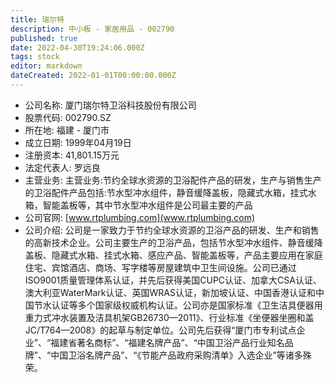```yaml
---
title: 瑞尔特
description: 中小板 - 家居用品 - 002790
published: true
date: 2022-04-30T19:24:06.000Z
tags: stock
editor: markdown
dateCreated: 2022-01-01T00:00:00.000Z
---
```


- 公司名称: 厦门瑞尔特卫浴科技股份有限公司
- 股票代码: 002790.SZ
- 所在地: 福建 - 厦门市
- 成立日期: 1999年04月19日
- 注册资本: 41,801.15万元
- 法定代表人: 罗远良
- 主营业务: 主营业务:节约全球水资源的卫浴配件产品的研发，生产与销售生产的卫浴配件产品包括:节水型冲水组件，静音缓降盖板，隐藏式水箱，挂式水箱，智能盖板等，其中节水型冲水组件是公司最主要的产品
- 公司官网: [www.rtplumbing.com](www.rtplumbing.com)
- 公司介绍: 公司是一家致力于节约全球水资源的卫浴产品的研发、生产和销售的高新技术企业。公司主要生产的卫浴产品，包括节水型冲水组件、静音缓降盖板、隐藏式水箱、挂式水箱、感应产品、智能盖板等，产品主要应用在家庭住宅、宾馆酒店、商场、写字楼等房屋建筑中卫生间设施。公司已通过ISO9001质量管理体系认证，并先后获得美国CUPC认证、加拿大CSA认证、澳大利亚WaterMark认证、英国WRAS认证，新加坡认证、中国香港认证和中国节水认证等多个国家级权威机构认证。公司亦是国家标准《卫生洁具便器用重力式冲水装置及洁具机架GB26730—2011》、行业标准《坐便器坐圈和盖JC/T764—2008》的起草与制定单位。公司先后获得“厦门市专利试点企业”、“福建省著名商标”、“福建名牌产品”、“中国卫浴产品行业知名品牌”、“中国卫浴名牌产品”、“《节能产品政府采购清单》入选企业”等诸多殊荣。


